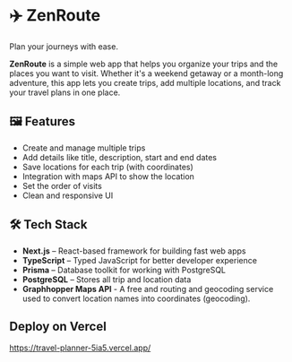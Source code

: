 # ✈️ ZenRoute

Plan your journeys with ease.

**ZenRoute** is a simple web app that helps you organize your trips and the places you want to visit. Whether it's a weekend getaway or a month-long adventure, this app lets you create trips, add multiple locations, and track your travel plans in one place.

## 🖼️ Features

- Create and manage multiple trips
- Add details like title, description, start and end dates
- Save locations for each trip (with coordinates)
- Integration with maps API to show the location
- Set the order of visits
- Clean and responsive UI

## 🛠️ Tech Stack

- **Next.js** – React-based framework for building fast web apps
- **TypeScript** – Typed JavaScript for better developer experience
- **Prisma** – Database toolkit for working with PostgreSQL
- **PostgreSQL** – Stores all trip and location data
- **Graphhopper Maps API** - A free and routing and geocoding service used to convert location names into coordinates (geocoding).

## Deploy on Vercel

https://travel-planner-5ia5.vercel.app/
